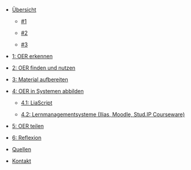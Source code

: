 <!-- docs/_sidebar.md -->

<br>

* [Übersicht](./)

  * [#1](./#HerzlichWillkommen)

  * [#2](./#2)

  * [#3](#3)

* [1: OER erkennen](step1.md)

* [2: OER finden und nutzen](step2.md)

* [3: Material aufbereiten](step3.md)

* [4: OER in Systemen abbilden](step4.md)

   * [4.1: LiaScript](step4_1.md)
   
   * [4.2: Lernmanagementsysteme (Ilias, Moodle, Stud.IP Courseware)](step4_2.md)

* [5: OER teilen](step5.md)

* [6: Reflexion](step6.md)

* [Quellen](/licenses/sources.md)

* [Kontakt](/contact/index.md)
